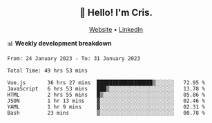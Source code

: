 
<h2 align="center">👋 Hello! I'm Cris.</h2>
<p align="center">
  <a href="https://www.criscunas.dev">Website</a> •
  <a href="https://www.linkedin.com/in/cristophercunas/">LinkedIn</a> 
</p>


📊 **Weekly development breakdown**
<!--START_SECTION:waka-->

```text
From: 24 January 2023 - To: 31 January 2023

Total Time: 49 hrs 53 mins

Vue.js       36 hrs 27 mins  ██████████████████▒░░░░░░   72.95 %
JavaScript   6 hrs 53 mins   ███▒░░░░░░░░░░░░░░░░░░░░░   13.78 %
HTML         2 hrs 55 mins   █▒░░░░░░░░░░░░░░░░░░░░░░░   05.86 %
JSON         1 hr 13 mins    ▓░░░░░░░░░░░░░░░░░░░░░░░░   02.46 %
YAML         1 hr 9 mins     ▓░░░░░░░░░░░░░░░░░░░░░░░░   02.31 %
Bash         23 mins         ▒░░░░░░░░░░░░░░░░░░░░░░░░   00.78 %
```

<!--END_SECTION:waka-->
